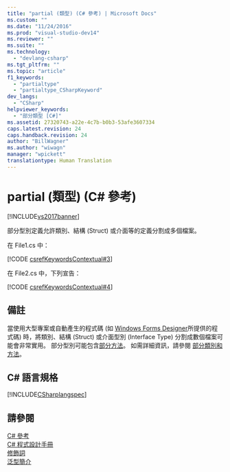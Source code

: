 ```yaml
---
title: "partial (類型) (C# 參考) | Microsoft Docs"
ms.custom: ""
ms.date: "11/24/2016"
ms.prod: "visual-studio-dev14"
ms.reviewer: ""
ms.suite: ""
ms.technology: 
  - "devlang-csharp"
ms.tgt_pltfrm: ""
ms.topic: "article"
f1_keywords: 
  - "partialtype"
  - "partialtype_CSharpKeyword"
dev_langs: 
  - "CSharp"
helpviewer_keywords: 
  - "部分類型 [C#]"
ms.assetid: 27320743-a22e-4c7b-b0b3-53afe3607334
caps.latest.revision: 24
caps.handback.revision: 24
author: "BillWagner"
ms.author: "wiwagn"
manager: "wpickett"
translationtype: Human Translation
---
```

# partial (類型) (C# 參考)
[!INCLUDE[vs2017banner](../../../csharp/includes/vs2017banner.md)]

部分型別定義允許類別、結構 \(Struct\) 或介面等的定義分割成多個檔案。  
  
 在 File1.cs 中：  
  
 [!CODE [csrefKeywordsContextual#3](../CodeSnippet/VS_Snippets_VBCSharp/csrefKeywordsContextual#3)]  
  
 在 File2.cs 中，下列宣告：  
  
 [!CODE [csrefKeywordsContextual#4](../CodeSnippet/VS_Snippets_VBCSharp/csrefKeywordsContextual#4)]  
  
## 備註  
 當使用大型專案或自動產生的程式碼 \(如 [Windows Forms Designer](http://msdn.microsoft.com/zh-tw/3c3d61f8-f36c-4d41-b9c3-398376fabb15)所提供的程式碼\) 時，將類別、結構 \(Struct\) 或介面型別 \(Interface Type\) 分割成數個檔案可能會非常實用。  部分型別可能包含[部分方法](../../../csharp/language-reference/keywords/partial-method.md)。  如需詳細資訊，請參閱 [部分類別和方法](../../../csharp/programming-guide/classes-and-structs/partial-classes-and-methods.md)。  
  
## C\# 語言規格  
 [!INCLUDE[CSharplangspec](../../../csharp/language-reference/keywords/includes/csharplangspec_md.md)]  
  
## 請參閱  
 [C\# 參考](../../../csharp/language-reference/index.md)   
 [C\# 程式設計手冊](../../../csharp/programming-guide/index.md)   
 [修飾詞](../../../csharp/language-reference/keywords/modifiers.md)   
 [泛型簡介](../../../csharp/programming-guide/generics/introduction-to-generics.md)